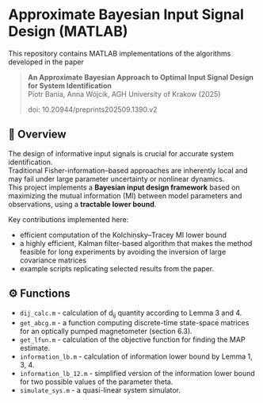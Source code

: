 # Approximate Bayesian Input Signal Design (MATLAB)

This repository contains MATLAB implementations of the algorithms developed in the paper
> **An Approximate Bayesian Approach to Optimal Input Signal Design for System Identification**  
> Piotr Bania, Anna Wójcik, AGH University of Krakow (2025)
> 
> doi: 10.20944/preprints202509.1390.v2

## 📖 Overview
The design of informative input signals is crucial for accurate system identification.  
Traditional Fisher-information–based approaches are inherently local and may fail under large parameter uncertainty or nonlinear dynamics.  
This project implements a **Bayesian input design framework** based on maximizing the mutual information (MI) between model parameters and observations, using a **tractable lower bound**.

Key contributions implemented here:
- efficient computation of the Kolchinsky–Tracey MI lower bound
- a highly efficient, Kalman filter-based algorithm that makes the method feasible for long experiments by avoiding the inversion of large covariance matrices 
- example scripts replicating selected results from the paper.

## ⚙️ Functions
- `dij_calc.m` - calculation of d<sub>ij</sub> quantity according to Lemma 3 and 4.
- `get_abcg.m` - a function computing discrete-time state-space matrices for an optically pumped magnetometer (section 6.3).
- `get_lfun.m` - calculation of the objective function for finding the MAP estimate. 
- `information_lb.m` - calculation of information lower bound by Lemma 1, 3, 4.
- `information_lb_12.m` - simplified version of the information lower bound for two possible values of the parameter theta.
- `simulate_sys.m` - a quasi-linear system simulator.
